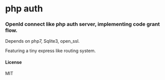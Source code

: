 # php auth

### OpenId connect like php auth server, implementing code grant flow.

Depends on php7, Sqlite3, open_ssl.

Featuring a tiny express like routing system.

#### License

MIT
